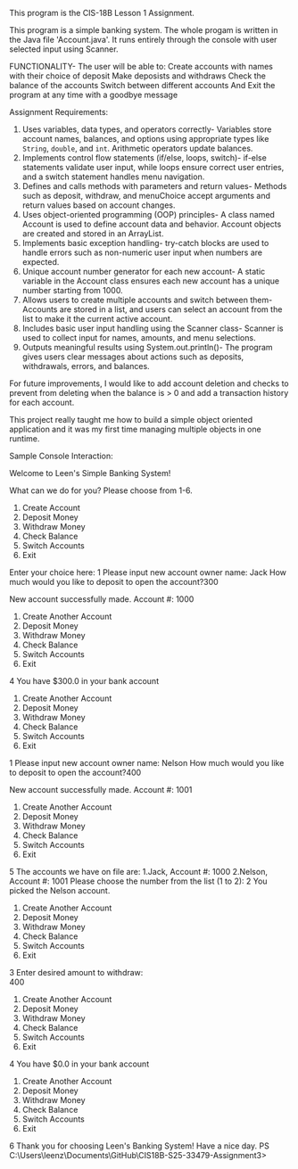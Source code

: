 This program is the CIS-18B Lesson 1 Assignment. 

This program is a simple banking system. The whole progam is written in the Java file 'Account.java'.
It runs entirely through the console with user selected input using Scanner. 

FUNCTIONALITY- The user will be able to: 
Create accounts with names with their choice of deposit
Make deposists and withdraws
Check the balance of the accounts
Switch between different accounts 
And Exit the program at any time with a goodbye message

Assignment Requirements: 
1. Uses variables, data types, and operators correctly- Variables store account names, balances, and options using appropriate types like `String`, `double`, and `int`. Arithmetic operators update balances.
2. Implements control flow statements (if/else, loops, switch)- if-else statements validate user input, while loops ensure correct user entries, and a switch statement handles menu navigation.
3. Defines and calls methods with parameters and return values- Methods such as deposit, withdraw, and menuChoice accept arguments and return values based on account changes.
4. Uses object-oriented programming (OOP) principles- A class named Account is used to define account data and behavior. Account objects are created and stored in an ArrayList.
5. Implements basic exception handling- try-catch blocks are used to handle errors such as non-numeric user input when numbers are expected.
6. Unique account number generator for each new account- A static variable in the Account class ensures each new account has a unique number starting from 1000.
7. Allows users to create multiple accounts and switch between them- Accounts are stored in a list, and users can select an account from the list to make it the current active account.
8. Includes basic user input handling using the Scanner class- Scanner is used to collect input for names, amounts, and menu selections.
9. Outputs meaningful results using System.out.println()- The program gives users clear messages about actions such as deposits, withdrawals, errors, and balances.
  


For future improvements, 
I would like to add account deletion and checks to prevent from deleting when the balance is > 0 and add a transaction history for each account.

This project really taught me how to build a simple object oriented application and it was my first time managing multiple objects in one runtime. 

Sample Console Interaction: 

Welcome to Leen's Simple Banking System! 

What can we do for you? Please choose from 1-6.
1. Create Account
2. Deposit Money
3. Withdraw Money
4. Check Balance
5. Switch Accounts
6. Exit

Enter your choice here: 
1
Please input new account owner name: Jack
How much would you like to deposit to open the account?300

New account successfully made. Account #: 1000
1. Create Another Account
2. Deposit Money
3. Withdraw Money
4. Check Balance
5. Switch Accounts
6. Exit

4
You have $300.0 in your bank account

1. Create Another Account
2. Deposit Money
3. Withdraw Money
4. Check Balance
5. Switch Accounts
6. Exit

1
Please input new account owner name: Nelson
How much would you like to deposit to open the account?400

New account successfully made. Account #: 1001
1. Create Another Account
2. Deposit Money
3. Withdraw Money
4. Check Balance
5. Switch Accounts
6. Exit

5
The accounts we have on file are: 
1.Jack, Account #: 1000
2.Nelson, Account #: 1001
Please choose the number from the list (1 to 2):
2
You picked the Nelson account.

1. Create Another Account
2. Deposit Money
3. Withdraw Money
4. Check Balance
5. Switch Accounts
6. Exit

3
Enter desired amount to withdraw:  
400

1. Create Another Account
2. Deposit Money
3. Withdraw Money
4. Check Balance
5. Switch Accounts
6. Exit

4
You have $0.0 in your bank account

1. Create Another Account
2. Deposit Money
3. Withdraw Money
4. Check Balance
5. Switch Accounts
6. Exit

6
Thank you for choosing Leen's Banking System! Have a nice day.
PS C:\Users\leenz\Documents\GitHub\CIS18B-S25-33479-Assignment3> 
